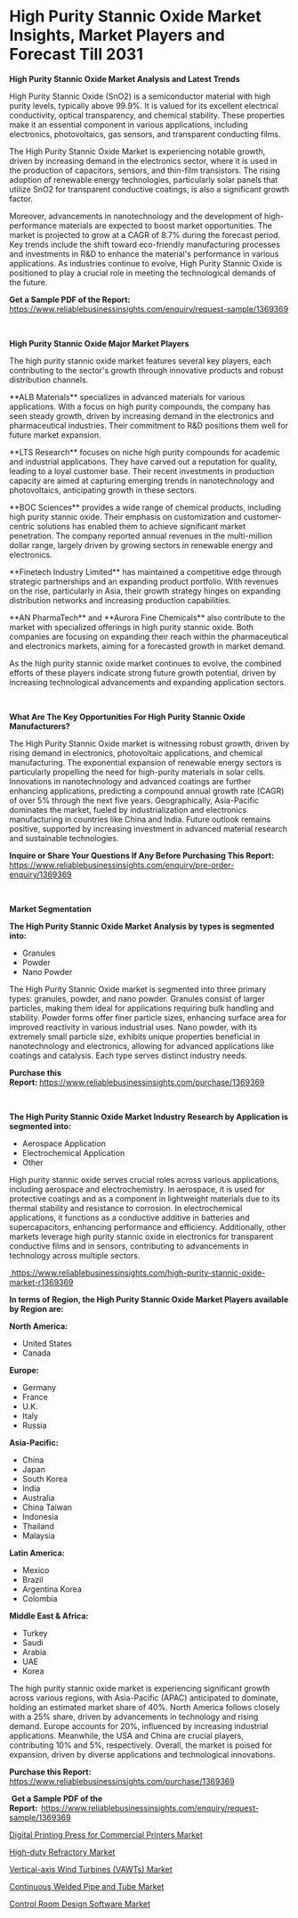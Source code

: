 <p><h1>High Purity Stannic Oxide Market Insights, Market Players and Forecast Till 2031</h1></p><p><strong>High Purity Stannic Oxide Market Analysis and Latest Trends</strong></p>
<p><p>High Purity Stannic Oxide (SnO2) is a semiconductor material with high purity levels, typically above 99.9%. It is valued for its excellent electrical conductivity, optical transparency, and chemical stability. These properties make it an essential component in various applications, including electronics, photovoltaics, gas sensors, and transparent conducting films. </p><p>The High Purity Stannic Oxide Market is experiencing notable growth, driven by increasing demand in the electronics sector, where it is used in the production of capacitors, sensors, and thin-film transistors. The rising adoption of renewable energy technologies, particularly solar panels that utilize SnO2 for transparent conductive coatings, is also a significant growth factor. </p><p>Moreover, advancements in nanotechnology and the development of high-performance materials are expected to boost market opportunities. The market is projected to grow at a CAGR of 8.7% during the forecast period. Key trends include the shift toward eco-friendly manufacturing processes and investments in R&D to enhance the material's performance in various applications. As industries continue to evolve, High Purity Stannic Oxide is positioned to play a crucial role in meeting the technological demands of the future.</p></p>
<p><strong>Get a Sample PDF of the Report:&nbsp;</strong> <a href="https://www.reliablebusinessinsights.com/enquiry/request-sample/1369369?utm_campaign=1113&utm_medium=2&utm_source=Github&utm_content=ia&utm_term=29102024&utm_id=high-purity-stannic-oxide">https://www.reliablebusinessinsights.com/enquiry/request-sample/1369369</a></p>
<p>&nbsp;</p>
<p><strong>High Purity Stannic Oxide Major Market Players</strong></p>
<p><p>The high purity stannic oxide market features several key players, each contributing to the sector's growth through innovative products and robust distribution channels. </p><p>**ALB Materials** specializes in advanced materials for various applications. With a focus on high purity compounds, the company has seen steady growth, driven by increasing demand in the electronics and pharmaceutical industries. Their commitment to R&D positions them well for future market expansion.</p><p>**LTS Research** focuses on niche high purity compounds for academic and industrial applications. They have carved out a reputation for quality, leading to a loyal customer base. Their recent investments in production capacity are aimed at capturing emerging trends in nanotechnology and photovoltaics, anticipating growth in these sectors.</p><p>**BOC Sciences** provides a wide range of chemical products, including high purity stannic oxide. Their emphasis on customization and customer-centric solutions has enabled them to achieve significant market penetration. The company reported annual revenues in the multi-million dollar range, largely driven by growing sectors in renewable energy and electronics.</p><p>**Finetech Industry Limited** has maintained a competitive edge through strategic partnerships and an expanding product portfolio. With revenues on the rise, particularly in Asia, their growth strategy hinges on expanding distribution networks and increasing production capabilities.</p><p>**AN PharmaTech** and **Aurora Fine Chemicals** also contribute to the market with specialized offerings in high purity stannic oxide. Both companies are focusing on expanding their reach within the pharmaceutical and electronics markets, aiming for a forecasted growth in market demand.</p><p>As the high purity stannic oxide market continues to evolve, the combined efforts of these players indicate strong future growth potential, driven by increasing technological advancements and expanding application sectors.</p></p>
<p>&nbsp;</p>
<p><strong>What Are The Key Opportunities For High Purity Stannic Oxide Manufacturers?</strong></p>
<p><p>The High Purity Stannic Oxide market is witnessing robust growth, driven by rising demand in electronics, photovoltaic applications, and chemical manufacturing. The exponential expansion of renewable energy sectors is particularly propelling the need for high-purity materials in solar cells. Innovations in nanotechnology and advanced coatings are further enhancing applications, predicting a compound annual growth rate (CAGR) of over 5% through the next five years. Geographically, Asia-Pacific dominates the market, fueled by industrialization and electronics manufacturing in countries like China and India. Future outlook remains positive, supported by increasing investment in advanced material research and sustainable technologies.</p></p>
<p><strong>Inquire or Share Your Questions If Any Before Purchasing This Report:</strong> <a href="https://www.reliablebusinessinsights.com/enquiry/pre-order-enquiry/1369369?utm_campaign=1113&utm_medium=2&utm_source=Github&utm_content=ia&utm_term=29102024&utm_id=high-purity-stannic-oxide">https://www.reliablebusinessinsights.com/enquiry/pre-order-enquiry/1369369</a></p>
<p>&nbsp;</p>
<p><strong>Market Segmentation</strong></p>
<p><strong>The High Purity Stannic Oxide Market Analysis by types is segmented into:</strong></p>
<p><ul><li>Granules</li><li>Powder</li><li>Nano Powder</li></ul></p>
<p><p>The High Purity Stannic Oxide market is segmented into three primary types: granules, powder, and nano powder. Granules consist of larger particles, making them ideal for applications requiring bulk handling and stability. Powder forms offer finer particle sizes, enhancing surface area for improved reactivity in various industrial uses. Nano powder, with its extremely small particle size, exhibits unique properties beneficial in nanotechnology and electronics, allowing for advanced applications like coatings and catalysis. Each type serves distinct industry needs.</p></p>
<p><strong>Purchase this Report:&nbsp;</strong><a href="https://www.reliablebusinessinsights.com/purchase/1369369?utm_campaign=1113&utm_medium=2&utm_source=Github&utm_content=ia&utm_term=29102024&utm_id=high-purity-stannic-oxide">https://www.reliablebusinessinsights.com/purchase/1369369</a></p>
<p>&nbsp;</p>
<p><strong>The High Purity Stannic Oxide Market Industry Research by Application is segmented into:</strong></p>
<p><ul><li>Aerospace Application</li><li>Electrochemical Application</li><li>Other</li></ul></p>
<p><p>High purity stannic oxide serves crucial roles across various applications, including aerospace and electrochemistry. In aerospace, it is used for protective coatings and as a component in lightweight materials due to its thermal stability and resistance to corrosion. In electrochemical applications, it functions as a conductive additive in batteries and supercapacitors, enhancing performance and efficiency. Additionally, other markets leverage high purity stannic oxide in electronics for transparent conductive films and in sensors, contributing to advancements in technology across multiple sectors.</p></p>
<p><a href="https://www.reliablebusinessinsights.com/high-purity-stannic-oxide-market-r1369369?utm_campaign=1113&utm_medium=2&utm_source=Github&utm_content=ia&utm_term=29102024&utm_id=high-purity-stannic-oxide">&nbsp;https://www.reliablebusinessinsights.com/high-purity-stannic-oxide-market-r1369369</a></p>
<p><strong>In terms of Region, the High Purity Stannic Oxide Market Players available by Region are:</strong></p>
<p>
    <p> <strong> North America: </strong>
        <ul>
            <li>United States</li>
            <li>Canada</li>
        </ul>
        </p> 
    <p> <strong> Europe: </strong>
        <ul>
            <li>Germany</li>
            <li>France</li>
            <li>U.K.</li>
            <li>Italy</li>
            <li>Russia</li>
        </ul>
        </p> 
    <p> <strong> Asia-Pacific: </strong>
        <ul>
            <li>China</li>
            <li>Japan</li>
            <li>South Korea</li>
            <li>India</li>
            <li>Australia</li>
            <li>China Taiwan</li>
            <li>Indonesia</li>
            <li>Thailand</li>
            <li>Malaysia</li>
        </ul>
        </p> 
    <p> <strong> Latin America: </strong>
        <ul>
            <li>Mexico</li>
            <li>Brazil</li>
            <li>Argentina Korea</li>
            <li>Colombia</li>
        </ul>
        </p> 
    <p> <strong> Middle East & Africa: </strong>
        <ul>
            <li>Turkey</li>
            <li>Saudi</li>
            <li>Arabia</li>
            <li>UAE</li>
            <li>Korea</li>
        </ul>
    </p>
    </p>
<p><p>The high purity stannic oxide market is experiencing significant growth across various regions, with Asia-Pacific (APAC) anticipated to dominate, holding an estimated market share of 40%. North America follows closely with a 25% share, driven by advancements in technology and rising demand. Europe accounts for 20%, influenced by increasing industrial applications. Meanwhile, the USA and China are crucial players, contributing 10% and 5%, respectively. Overall, the market is poised for expansion, driven by diverse applications and technological innovations.</p></p>
<p><strong>Purchase this Report: </strong><a href="https://www.reliablebusinessinsights.com/purchase/1369369?utm_campaign=1113&utm_medium=2&utm_source=Github&utm_content=ia&utm_term=29102024&utm_id=high-purity-stannic-oxide">https://www.reliablebusinessinsights.com/purchase/1369369</a></p>
<p>&nbsp;<strong>Get a Sample PDF of the Report:&nbsp;&nbsp;</strong><a href="https://www.reliablebusinessinsights.com/enquiry/request-sample/1369369?utm_campaign=1113&utm_medium=2&utm_source=Github&utm_content=ia&utm_term=29102024&utm_id=high-purity-stannic-oxide">https://www.reliablebusinessinsights.com/enquiry/request-sample/1369369</a></p>
<p><strong></strong></p>
<p><p><a href="https://issuu.com/reportprime-2/docs/digital-printing-press-for-commerci_35776776bcc673?utm_campaign=1113&utm_medium=2&utm_source=Github&utm_content=ia&utm_term=29102024&utm_id=high-purity-stannic-oxide">Digital Printing Press for Commercial Printers Market</a></p><p><a href="https://github.com/tewellnudorennk/Market-Research-Report-List-1/blob/main/high-duty-refractory-market.md?utm_campaign=1113&utm_medium=2&utm_source=Github&utm_content=ia&utm_term=29102024&utm_id=high-purity-stannic-oxide">High-duty Refractory Market</a></p><p><a href="https://issuu.com/reportprime-2/docs/vertical-axis-wind-turbines-vawts-m_ab2bec3d762fa9?utm_campaign=1113&utm_medium=2&utm_source=Github&utm_content=ia&utm_term=29102024&utm_id=high-purity-stannic-oxide">Vertical-axis Wind Turbines (VAWTs) Market</a></p><p><a href="https://github.com/keitelmoprotinu/Market-Research-Report-List-1/blob/main/continuous-welded-pipe-and-tube-market.md?utm_campaign=1113&utm_medium=2&utm_source=Github&utm_content=ia&utm_term=29102024&utm_id=high-purity-stannic-oxide">Continuous Welded Pipe and Tube Market</a></p><p><a href="https://www.linkedin.com/pulse/global-control-room-design-software-market-comprehensive-analysis-hhhec?utm_campaign=1113&utm_medium=2&utm_source=Github&utm_content=ia&utm_term=29102024&utm_id=high-purity-stannic-oxide">Control Room Design Software Market</a></p></p>